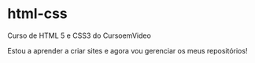 # html-css
 Curso de HTML 5 e CSS3 do CursoemVideo

 Estou a aprender a criar sites e agora vou gerenciar os meus repositórios!
